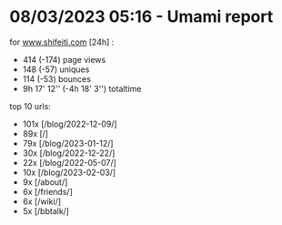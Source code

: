 # 08/03/2023 05:16 - Umami report
for www.shifeiti.com [24h] :

 - 414 (-174) page views
 - 148 (-57) uniques
 - 114 (-53) bounces
 - 9h 17' 12'' (-4h 18' 3'') totaltime


top 10 urls:
 - 101x [/blog/2022-12-09/]
 - 89x [/]
 - 79x [/blog/2023-01-12/]
 - 30x [/blog/2022-12-22/]
 - 22x [/blog/2022-05-07/]
 - 10x [/blog/2023-02-03/]
 - 9x [/about/]
 - 6x [/friends/]
 - 6x [/wiki/]
 - 5x [/bbtalk/]


